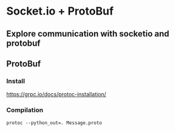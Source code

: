 # Socket.io + ProtoBuf

## Explore communication with socketio and protobuf

## ProtoBuf

### Install

https://grpc.io/docs/protoc-installation/

### Compilation

`protoc --python_out=. Message.proto`
